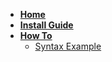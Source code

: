 -  [**Home**](/)  
-  [**Install Guide**](/install.md)  
-  [**How To**](/howto/index.md)  
	- [Syntax Example](/howto/example.md)
